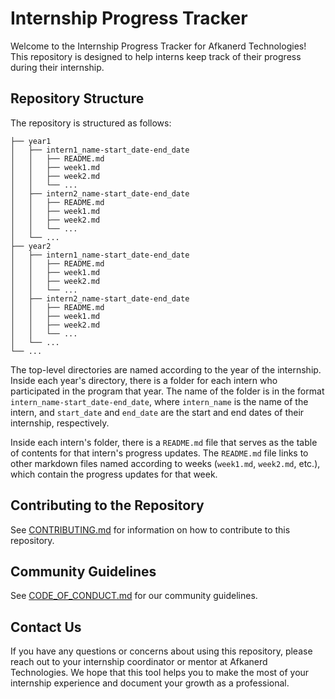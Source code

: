 # Internship Progress Tracker

Welcome to the Internship Progress Tracker for Afkanerd Technologies! This repository is designed to help interns keep track of their progress during their internship. 

## Repository Structure

The repository is structured as follows:

```
├── year1
│   ├── intern1_name-start_date-end_date
│   │   ├── README.md
│   │   ├── week1.md
│   │   ├── week2.md
│   │   └── ...
│   ├── intern2_name-start_date-end_date
│   │   ├── README.md
│   │   ├── week1.md
│   │   ├── week2.md
│   │   └── ...
│   └── ...
├── year2
│   ├── intern1_name-start_date-end_date
│   │   ├── README.md
│   │   ├── week1.md
│   │   ├── week2.md
│   │   └── ...
│   ├── intern2_name-start_date-end_date
│   │   ├── README.md
│   │   ├── week1.md
│   │   ├── week2.md
│   │   └── ...
│   └── ...
└── ...
```

The top-level directories are named according to the year of the internship. Inside each year's directory, there is a folder for each intern who participated in the program that year. The name of the folder is in the format `intern_name-start_date-end_date`, where `intern_name` is the name of the intern, and `start_date` and `end_date` are the start and end dates of their internship, respectively.

Inside each intern's folder, there is a `README.md` file that serves as the table of contents for that intern's progress updates. The `README.md` file links to other markdown files named according to weeks (`week1.md`, `week2.md`, etc.), which contain the progress updates for that week. 

## Contributing to the Repository

See [CONTRIBUTING.md](./CONTRIBUTING.md) for information on how to contribute to this repository.

## Community Guidelines

See [CODE_OF_CONDUCT.md](./CODE_OF_CONDUCT.md) for our community guidelines.

## Contact Us

If you have any questions or concerns about using this repository, please reach out to your internship coordinator or mentor at Afkanerd Technologies. We hope that this tool helps you to make the most of your internship experience and document your growth as a professional.
